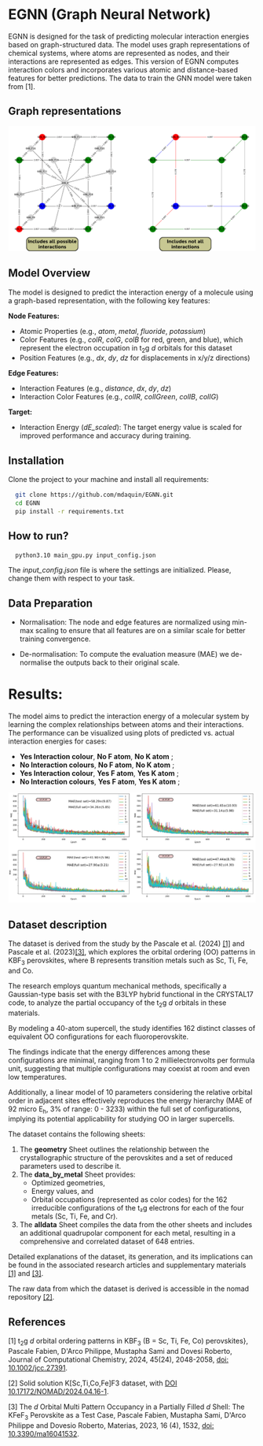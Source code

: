 # EGNN (Graph Neural Network)

EGNN is designed for the task of predicting molecular interaction energies based on graph-structured data. The model uses graph representations of chemical systems, where atoms are represented as nodes, and their interactions are represented as edges. This version of EGNN computes interaction colors and incorporates various atomic and distance-based features for better predictions. The data to train the GNN model were taken from [1]. 


## Graph representations 

<div align="center">
<img src="https://github.com/mdaquin/EGNN/blob/main/EGNN_logo.png?raw=true">
</div>

## Model Overview

The model is designed to predict the interaction energy of a molecule using a graph-based representation, with the following key features:

**Node Features:**
- Atomic Properties (e.g., *atom*, *metal*, *fluoride*, *potassium*)
- Color Features (e.g., *colR*, *colG*, *colB* for red, green, and blue), which represent the electron occupation in t<sub>2</sub>g *d* orbitals for this dataset
- Position Features (e.g., *dx*, *dy*, *dz* for  displacements in x/y/z directions)

**Edge Features:**
- Interaction Features (e.g., *distance*, *dx*, *dy*, *dz*)
- Interaction Color Features (e.g., *colIR*, *colIGreen*, *colIB*, *colIG*)

**Target:**
- Interaction Energy (*dE_scaled*): The target energy value is scaled for improved performance and accuracy during training.

## Installation 
Clone the project to your machine and install all requirements:
```bash
  git clone https://github.com/mdaquin/EGNN.git
  cd EGNN
  pip install -r requirements.txt
```
## How to run?  
```bash
  python3.10 main_gpu.py input_config.json
```
The *input_config.json* file is where the settings are initialized. Please, change them with respect to your task. 

## Data Preparation 

- Normalisation: The node and edge features are normalized using min-max scaling to ensure that all features are on a similar scale for better training convergence. 

- De-normalisation: To compute the evaluation measure (MAE) we de-normalise the outputs back to their original scale. 

# Results: 

The model aims to predict the interaction energy of a molecular system by learning the complex relationships between atoms and their interactions. The performance can be visualized using plots of predicted vs. actual interaction energies for cases: 

- **Yes Interaction colour**, **No F atom**, **No K atom** ; 
- **No Interaction colours**, **No F atom**, **No K atom** ; 
- **Yes Interaction colour**, **Yes F atom**, **Yes K atom** ; 
- **No Interaction colours**, **Yes F atom**, **Yes K atom** ;


<div align="center">
<img src="https://github.com/mdaquin/EGNN/blob/main/results_mae.png?raw=true">
</div>

## Dataset description

The dataset is derived from the study by the Pascale et al. (2024)  [[1]](#1) and Pascale et al. (2023)[[3]](#3), which explores the orbital ordering (OO) patterns 
in KBF<sub>3</sub> perovskites, where B represents transition metals such as Sc, Ti, Fe, and Co. 

The research employs quantum mechanical methods, specifically a Gaussian-type basis set with the B3LYP hybrid functional in the CRYSTAL17 code, to analyze the partial occupancy of the t<sub>2</sub>g *d* orbitals in these materials. 

By modeling a 40-atom supercell, the study identifies 162 distinct classes of equivalent OO configurations for each fluoroperovskite. 

The findings indicate that the energy differences among these configurations are minimal, ranging from 1 to 2 millielectronvolts per formula unit, suggesting that multiple configurations may coexist at room and even low temperatures. 

Additionally, a linear model of 10 parameters considering the relative orbital order in adjacent sites effectively reproduces the energy hierarchy (MAE of 92 micro E<sub>h</sub>, 3% of range: 0 - 3233) within the full set of configurations, implying its potential applicability for studying OO in larger supercells.

The dataset contains the following sheets:

 1. The **geometry** Sheet outlines the relationship between the crystallographic structure of the perovskites and a set of reduced parameters used to describe it.
 1. The **data_by_metal** Sheet provides:
    * Optimized geometries,
    * Energy values, and
    * Orbital occupations (represented as color codes) for the 162 irreducible configurations of the t₂g electrons for each of the four metals (Sc, Ti, Fe, and Cr).
 1. The **alldata** Sheet compiles the data from the other sheets and includes an additional quadrupolar component for each metal, resulting in a comprehensive and correlated dataset of 648 entries.

Detailed explanations of the dataset, its generation, and its implications can be found in the associated research articles and supplementary materials [[1]](#1) and [[3]](#3). 

The raw data from which the dataset is derived is accessible in the nomad repository [[2]](#2).

## References

<a id="1">[1]</a>
  t<sub>2</sub>g *d* orbital ordering patterns in KBF<sub>3</sub> (B = Sc,  Ti,  Fe,  Co) perovskites},
  Pascale Fabien, D'Arco Philippe, Mustapha Sami and Dovesi Roberto, 
  Journal of Computational Chemistry,
  2024, 45(24), 2048-2058,
  [doi: 10.1002/jcc.27391](https://dx.doi.org/10.1002/jcc.27391).

<a id="2">[2]</a>
  Solid solution K[Sc,Ti,Co,Fe]F3 dataset, with [DOI 10.17172/NOMAD/2024.04.16-1](https://dx.doi.org/10.17172/NOMAD/2024.04.16-1).

<a id="3">[3]</a>
  The *d* Orbital Multi Pattern Occupancy in a Partially Filled *d* Shell: The KFeF<sub>3</sub> Perovskite as a Test Case,
  Pascale Fabien, Mustapha Sami, D'Arco Philippe and Dovesio Roberto, 
  Materias, 2023, 16 (4), 1532,
  [doi: 10.3390/ma16041532](https://dx.doi.org/10.3390/ma16041532).
